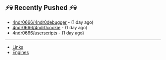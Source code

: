 ## ⚡💀 Recently Pushed ⚡💀


- [4ndr0666/4ndr0debugger](https://github.com/4ndr0666/4ndr0debugger) - (1 day ago)
- [4ndr0666/4ndr0cookie](https://github.com/4ndr0666/4ndr0cookie) - (1 day ago)
- [4ndr0666/userscripts](https://github.com/4ndr0666/userscripts) - (1 day ago)

---
- [Links](https://github.com/4ndr0666/Links/blob/main/README.md)        
- [Engines](https://github.com/hoothin/SearchJumper/discussions/73)    

